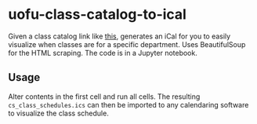 # uofu-class-catalog-to-ical
Given a class catalog link like [this](https://student.apps.utah.edu/uofu/stu/ClassSchedules/main/1194/class_list.html?subject=CS#), generates an iCal for you to easily visualize when classes are for a specific department. Uses BeautifulSoup for the HTML scraping. The code is in a Jupyter notebook.

## Usage
Alter contents in the first cell and run all cells. The resulting `cs_class_schedules.ics` can then be imported to any calendaring software to visualize the class schedule.
